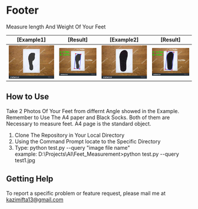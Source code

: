 # Footer
Measure length And Weight Of Your Feet

| [Example1] | [Result] | [Example2] | [Result]
|:-:|:-:|:-:|:-:|
| ![Simple slide] | ![Custom slide] | ![Permission slide] | ![Finish slide] |

## How to Use
  Take 2 Photos Of Your Feet from differnt Angle showed in the Example. Remember to Use The A4 paper and Black Socks. Both of them are Necessary to measure feet. A4 page is the standard object.
  
  1. Clone The Repository in Your Local Directory
  2. Using the Command Prompt locate to the Specific Directory
  3. Type: python test.py --query "image file name"<br>
    example: D:\Projects\AI\Feet_Measurement>python test.py --query test1.jpg
 
## Getting Help


To report a specific problem or feature request, please mail me at kazimifta13@gmail.com

[Simple slide]: <https://github.com/kazi-mifta/Foot-Measurement/blob/master/images/test3.jpg>
[Custom slide]: <https://github.com/kazi-mifta/Foot-Measurement/blob/master/images/output3.jpg>
[Permission slide]: <https://github.com/kazi-mifta/Foot-Measurement/blob/master/images/test5.jpg>
[Finish slide]: <https://github.com/kazi-mifta/Foot-Measurement/blob/master/images/output5.jpg>
